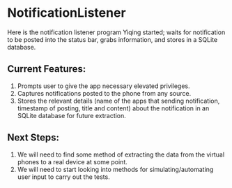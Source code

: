 # NotificationListener


Here is the notification listener program Yiqing started; waits for notification to be posted into the status bar, grabs information, and stores in a SQLite database.

## Current Features:

1. Prompts user to give the app necessary elevated privileges. 
2. Captures notifications posted to the phone from any source.
3. Stores the relevant details (name of the apps that sending notification, timestamp of posting, title and content) about the notification in an SQLite database for future extraction.

## Next Steps:

1. We will need to find some method of extracting the data from the virtual phones to a real device at some point.
2. We will need to start looking into methods for simulating/automating user input to carry out the tests.

